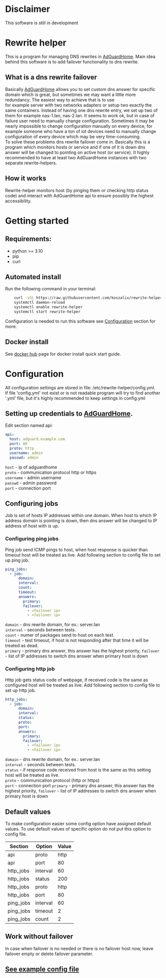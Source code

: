 # Disclaimer
This software is still in development

# Rewrite helper
This is a program for managing DNS rewrites in [AdGuardHome](https://github.com/AdguardTeam/AdGuardHome). Main idea 
behind this software is to add failover functionality to dns rewrite.

## What is a dns rewrite failover
Basically [AdGuardHome](https://github.com/AdguardTeam/AdGuardHome) allows you to set custom dns answer for specific 
domain which is great, but sometimes we may want a little more redundancy. The easiest way to achieve that is to use  
for example server with two networks adapters or setup two exactly the same containers. Instead of having one dns 
rewrite entry, we set up two of them for example nas-1.lan, nas-2.lan. It seems to work ok, but in case of failure user 
need to manually change configuration. Sometimes it may be nearly impossible to change configuration manually on every
device, for example someone who have a ton of iot devices need to manually change configuration of every device which 
may be very time-consuming.  
To solve these problems dns rewrite failover come in. Basically this is a program which monitors hosts or service and if 
one of it is down dns answer will be changed to pointing on active host (or service). It highly recommended to have at 
least two AdGuardHome instances with two separate rewrite-helpers.

## How it works
Rewrite-helper monitors host (by pinging them or checking http status code) and interact with AdGuardHome api to ensure 
possibly the highest accessibility.


# Getting started

## Requirements:
 - python >= 3.10
 - pip
 - curl

## Automated install
Run the following command  in your terminal:
```sh
    curl -sSL https://raw.githubusercontent.com/koszalix/rewrite-helper/main/install.sh | sh
    systemctl daemon-reload
    systemctl enable rewrite-helper
    systemctl start rewrite-helper
```
Configuration is needed to run this software see [Configuration](#Configuration) section for more.

## Docker install
See [docker hub](https://hub.docker.com/repository/docker/koszalix/rewrite-helper#Quickstart) page for docker install quick start guide.

# Configuration
All configuration settings are stored in file: /etc/rewrite-helper/config.yml.    
If file 'config.yml' not exist or is not readable program will try to find
another '.yml' file, but it's highly recommended to keep settings in config.yml  

## Setting up credentials to [AdGuardHome](https://github.com/AdguardTeam/AdGuardHome).
Edit section named api:
```yaml
api:
  host: adguard.example.com
  port: 80
  proto: http
  username: admin
  passwd: admin
```
`host` - ip of adguardhome  
`proto` - communication protocol http or https  
`username` - admin username  
`passwd` - admin password  
`port` - connection port

## Configuring jobs
Job is set of hosts IP addresses within one domain. When host to which IP address domain is pointing is down, then dns
answer will be changed to IP address of host with is up. 
### Configuring ping jobs
Ping job send ICMP pings to host, when host response is quicker than timeout host will be treated as live. Add following 
section to config file to set up ping job.
```yaml
ping_jobs:
  - job:
      domain: 
      interval: 
      count: 
      timeout: 
      answers:
        primary: 
        failover:
          - <failover ip>
          - <failover ip>
```
`domain` - dns rewrite domain, for ex.: server.lan  
`interval` - seconds between tests.  
`count` - numer of packages send to host on each test.  
`timeout` - test timeout, if host is not responding after that time it will be treated as dead.  
`primary` - primary dns answer, this answer has the highest priority, 
`failover` - list of IP addresses to switch dns answer when primary host is down  

### Configuring http job
Http job gets status code of webpage, if received code is the same as configured host will be treated as live. 
Add following section to config file to set up http job. 
```yaml
http_jobs:
  - job:
      domain: 
      interval: 
      status: 
      proto: 
      port:
      answers:
        primary: 
        failover:
          - <failover ip>
          - <failover ip>
```
`domain` - dns rewrite domain, for ex.: server.lan  
`interval` - seconds between tests.  
`status` - if response code received from host is the same as this setting host will be treated as live.  
`proto` - communication protocol (http or https)  
`port` - connection port
`primary` - primary dns answer, this answer has the highest priority, 
`failover` - list of IP addresses to switch dns answer when primary host is down  

## Default values
To make configuration easier some config option have assigned default values. To use default values of specific option
do not put this option to config file.

| Section   | Option | Value |
|-----------|-----|-------|
| api       | proto | http  |
| api       | port | 80    |
| http_jobs | interval | 60    |
| http_jobs | status | 200   |
| http_jobs | proto | http  |
 | http_jobs | port | 80 |
| ping_jobs | interval | 60    |
| ping_jobs | timeout | 2     |
| ping_jobs | count | 2     |

## Work without failover
In case when failover is no needed or there is no failover host now, leave failover empty or delete failover parameter.

## [See example config file](https://github.com/koszalix/rewrite-helper/blob/main/templates/example_config.yml)



